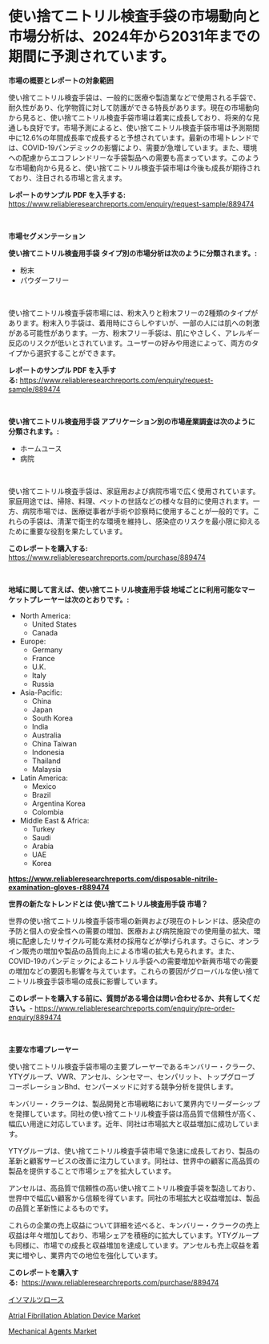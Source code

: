 <p><h1>使い捨てニトリル検査手袋の市場動向と市場分析は、2024年から2031年までの期間に予測されています。</h1></p><p><strong>市場の概要とレポートの対象範囲</strong></p>
<p><p>使い捨てニトリル検査手袋は、一般的に医療や製造業などで使用される手袋で、耐久性があり、化学物質に対して防護ができる特長があります。現在の市場動向から見ると、使い捨てニトリル検査手袋市場は着実に成長しており、将来的な見通しも良好です。市場予測によると、使い捨てニトリル検査手袋市場は予測期間中に12.6%の年間成長率で成長すると予想されています。最新の市場トレンドでは、COVID-19パンデミックの影響により、需要が急増しています。また、環境への配慮からエコフレンドリーな手袋製品への需要も高まっています。このような市場動向から見ると、使い捨てニトリル検査手袋市場は今後も成長が期待されており、注目される市場と言えます。</p></p>
<p><strong>レポートのサンプル PDF を入手する:</strong> <a href="https://www.reliableresearchreports.com/enquiry/request-sample/889474">https://www.reliableresearchreports.com/enquiry/request-sample/889474</a></p>
<p>&nbsp;</p>
<p><strong>市場セグメンテーション</strong></p>
<p><strong>使い捨てニトリル検査用手袋 タイプ別の市場分析は次のように分類されます。:</strong></p>
<p><ul><li>粉末</li><li>パウダーフリー</li></ul></p>
<p>&nbsp;</p>
<p><p>使い捨てニトリル検査手袋市場には、粉末入りと粉末フリーの2種類のタイプがあります。粉末入り手袋は、着用時にさらしやすいが、一部の人には肌への刺激がある可能性があります。一方、粉末フリー手袋は、肌にやさしく、アレルギー反応のリスクが低いとされています。ユーザーの好みや用途によって、両方のタイプから選択することができます。</p></p>
<p><strong>レポートのサンプル PDF を入手する:</strong>&nbsp;<a href="https://www.reliableresearchreports.com/enquiry/request-sample/889474">https://www.reliableresearchreports.com/enquiry/request-sample/889474</a></p>
<p>&nbsp;</p>
<p><strong> 使い捨てニトリル検査用手袋 アプリケーション別の市場産業調査は次のように分類されます。:</strong></p>
<p><ul><li>ホームユース</li><li>病院</li></ul></p>
<p>&nbsp;</p>
<p><p>使い捨てニトリル検査手袋は、家庭用および病院市場で広く使用されています。家庭用途では、掃除、料理、ペットの世話などの様々な目的に使用されます。一方、病院市場では、医療従事者が手術や診察時に使用することが一般的です。これらの手袋は、清潔で衛生的な環境を維持し、感染症のリスクを最小限に抑えるために重要な役割を果たしています。</p></p>
<p><strong>このレポートを購入する:</strong>&nbsp; <a href="https://www.reliableresearchreports.com/purchase/889474">https://www.reliableresearchreports.com/purchase/889474</a></p>
<p>&nbsp;</p>
<p><strong>地域に関して言えば、使い捨てニトリル検査用手袋 地域ごとに利用可能なマーケットプレーヤーは次のとおりです。:</strong></p>
<p><ul>
    <li>
        North America:
        <ul>
            <li>United States</li>
            <li>Canada</li>
        </ul>
    </li>
    <li>
        Europe:
        <ul>
            <li>Germany</li>
            <li>France</li>
            <li>U.K.</li>
            <li>Italy</li>
            <li>Russia</li>
        </ul>
    </li>
    <li>
        Asia-Pacific:
        <ul>
            <li>China</li>
            <li>Japan</li>
            <li>South Korea</li>
            <li>India</li>
            <li>Australia</li>
            <li>China Taiwan</li>
            <li>Indonesia</li>
            <li>Thailand</li>
            <li>Malaysia</li>
        </ul>
    </li>
    <li>
        Latin America:
        <ul>
            <li>Mexico</li>
            <li>Brazil</li>
            <li>Argentina Korea</li>
            <li>Colombia</li>
        </ul>
    </li>
    <li>
        Middle East & Africa:
        <ul>
            <li>Turkey</li>
            <li>Saudi</li>
            <li>Arabia</li>
            <li>UAE</li>
            <li>Korea</li>
        </ul>
    </li>
    </ul></p>
<p><strong><a href="https://www.reliableresearchreports.com/disposable-nitrile-examination-gloves-r889474">https://www.reliableresearchreports.com/disposable-nitrile-examination-gloves-r889474</a></strong>&nbsp;</p>
<p><strong>世界の新たなトレンドとは 使い捨てニトリル検査用手袋 市場？</strong></p>
<p><p>世界の使い捨てニトリル検査手袋市場の新興および現在のトレンドは、感染症の予防と個人の安全性への需要の増加、医療および病院施設での使用量の拡大、環境に配慮したリサイクル可能な素材の採用などが挙げられます。さらに、オンライン販売の増加や製品の品質向上による市場の拡大も見られます。また、COVID-19のパンデミックによるニトリル手袋への需要増加や新興市場での需要の増加などの要因も影響を与えています。これらの要因がグローバルな使い捨てニトリル検査手袋市場の成長に影響しています。</p></p>
<p><strong>このレポートを購入する前に、質問がある場合は問い合わせるか、共有してください。</strong>- <a href="https://www.reliableresearchreports.com/enquiry/pre-order-enquiry/889474">https://www.reliableresearchreports.com/enquiry/pre-order-enquiry/889474</a></p>
<p>&nbsp;</p>
<p><strong>主要な市場プレーヤー</strong></p>
<p><p>使い捨てニトリル検査手袋市場の主要プレーヤーであるキンバリー・クラーク、YTYグループ、VWR、アンセル、シンセマー、センパリット、トップグローブコーポレーションBhd、センパーメッドに対する競争分析を提供します。 </p><p>キンバリー・クラークは、製品開発と市場戦略において業界内でリーダーシップを発揮しています。同社の使い捨てニトリル検査手袋は高品質で信頼性が高く、幅広い用途に対応しています。近年、同社は市場拡大と収益増加に成功しています。</p><p>YTYグループは、使い捨てニトリル検査手袋市場で急速に成長しており、製品の革新と顧客サービスの改善に注力しています。同社は、世界中の顧客に高品質の製品を提供することで市場シェアを拡大しています。</p><p>アンセルは、高品質で信頼性の高い使い捨てニトリル検査手袋を製造しており、世界中で幅広い顧客から信頼を得ています。同社の市場拡大と収益増加は、製品の品質と革新性によるものです。</p><p>これらの企業の売上収益について詳細を述べると、キンバリー・クラークの売上収益は年々増加しており、市場シェアを積極的に拡大しています。YTYグループも同様に、市場での成長と収益増加を達成しています。アンセルも売上収益を着実に増やし、業界内での地位を強化しています。</p></p>
<p><strong>このレポートを購入する:</strong>&nbsp;&nbsp;<a href="https://www.reliableresearchreports.com/purchase/889474">https://www.reliableresearchreports.com/purchase/889474</a></p>
<p><p><a href="https://github.com/avbqbctihcbe2/Market-Research-Report-List-1/blob/main/895740635495.md">イソマルツロース</a></p><p><a href="https://github.com/dimitrishawkinswaynenp91rgz/Market-Research-Report-List-2/blob/main/atrial-fibrillation-ablation-device-market.md">Atrial Fibrillation Ablation Device Market</a></p><p><a href="https://github.com/changoleonlaverguenzanoexiste/Market-Research-Report-List-2/blob/main/mechanical-agents-market.md">Mechanical Agents Market</a></p></p>